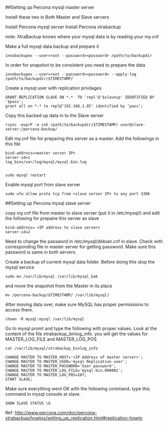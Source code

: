 
##Setting up Percona mysql master server

Install these two in Both Master and Slave servers
	
Install Percona mysql server
Install Percona xtrabackup

note: XtraBackup knows where your mysql data is by reading your my.cnf

Make a full mysql data backup and prepare it

	innobackupex --user=root --password=<password> /path/to/backupdir
	
In order for snapshot to be consistent you need to prepare the data
	
	innobackupex --user=root --password=<password> --apply-log /path/to/backupdir/$TIMESTAMP/

Create a mysql user with replication privilages

	GRANT REPLICATION SLAVE ON *.*  TO 'repl'@'$slaveip' IDENTIFIED BY '$pass';
	grant all on *.* to repl@’192.168.1.85’ identified by ‘pass’;

Copy this backed up data in to the Slave server

	rsync -avprP -e ssh /path/to/backupdir/$TIMESTAMP/ user@slave-server:/percona-backup/ 

Edit my.cnf file for preparing this server as a master. Add the followings in this file

	bind-address=<master server IP>
	server-id=1
	log_bin=/var/log/mysql/mysql-bin.log


	sudo mysql restart

Enable mysql port from slave server

	sudo ufw allow proto tcp from <slave server IP> to any port 3306

##Setting up Percona mysql slave server

copy my.cnf file from master to slave server (put it in /etc/mysql/) and edit the following for prepaire this server as slave

	bind-address= <IP address to slave server>
	server-id=2

Need to change the password in /etc/mysql/debian.cnf in slave. Check with corresponding file in master server for getting password. Make sure this password is same in both servers.

Create a backup of current mysql data folder. Before doing this stop the mysql service
	
	sudo mv /var/lib/mysql /var/lib/mysql_bak

and move the snapshot from the Master in its place

	mv /percona-backup/$TIMESTAMP/ /var/lib/mysql/

After moving data over, make sure MySQL has proper permissions to access them.

	chown -R mysql:mysql /var/lib/mysql


Go to mysql promt and type the following with proper values. Look at the content of the file xtrabackup_binlog_info. you will get the values for MASTER_LOG_FILE and MASTER_LOG_POS

	cat /var/lib/mysql/xtrabackup_binlog_info

	CHANGE MASTER TO MASTER_HOST='<IP Address of master server>';
	CHANGE MASTER TO MASTER_USER='mysql Replication user';
	CHANGE MASTER TO MASTER_PASSWORD='User password';
	CHANGE MASTER TO MASTER_LOG_FILE='mysql-bin.000001';
	CHANGE MASTER TO MASTER_LOG_POS=107;
	START SLAVE;

Make sure everything went OK with the following command. type this command in mysql console at slave.

	SHOW SLAVE STATUS \G



Ref: http://www.percona.com/doc/percona-xtrabackup/howtos/setting_up_replication.html#replication-howto
 

	
	



	